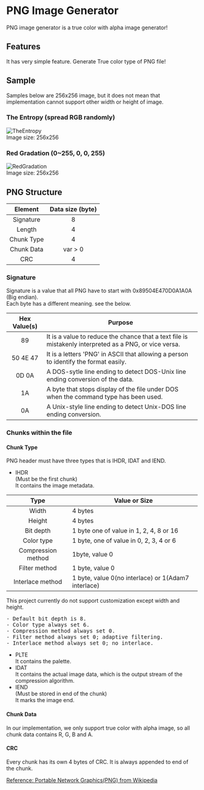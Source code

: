 # PNG Image Generator

PNG image generator is a true color with alpha image generator!

## Features

It has very simple feature. Generate True color type of PNG file!


## Sample

Samples below are 256x256 image, but it does not mean that implementation cannot support other width or height of image.

### The Entropy (spread RGB randomly)
![TheEntropy](https://user-images.githubusercontent.com/51532228/148304799-58340a41-d0c1-443e-9e64-a4a1ec56996c.png)  
Image size: 256x256

### Red Gradation (0~255, 0, 0, 255)
![RedGradation](https://user-images.githubusercontent.com/51532228/148305164-8abeb01f-d240-4faa-9015-59399f1ddaa1.png)  
Image size: 256x256


## PNG Structure

|   Element    | Data size (byte) |
|:------------:|:----------------:|
| Signature    |        8         |
|    Length    |        4         |
|  Chunk Type  |        4         |
|  Chunk Data  |     var > 0      |
|     CRC      |        4         |


### Signature

Signature is a value that all PNG have to start with 0x89504E470D0A1A0A (Big endian).  
Each byte has a different meaning. see the below.

| Hex Value(s) | Purpose                                                                                                 |
|:------------:|---------------------------------------------------------------------------------------------------------|
|      89      | It is a value to reduce the chance that a text file is mistakenly interpreted as a PNG, or vice versa.  |
|   50 4E 47   | It is a letters 'PNG' in ASCII that allowing a person to identify the format easily.                    |
|    0D 0A     | A DOS-sytle line ending to detect DOS-Unix line ending conversion of the data.                          |
|      1A      | A byte that stops display of the file under DOS when the command type has been used.                    |
|      0A      | A Unix-style line ending to detect Unix-DOS line ending conversion.                                     |

### Chunks within the file

#### Chunk Type

PNG header must have three types that is IHDR, IDAT and IEND.  

* IHDR  
  (Must be the first chunk)  
  It contains the image metadata.  

|        Type         | Value or Size                                       | 
|:-------------------:|-----------------------------------------------------| 
|        Width        | 4 bytes                                             | 
|       Height        | 4 bytes                                             | 
|      Bit depth      | 1 byte one of value in 1, 2, 4, 8 or 16             | 
|     Color type      | 1 byte, one of value in 0, 2, 3, 4 or 6             | 
| Compression method  | 1byte, value 0                                      | 
|    Filter method    | 1 byte, value 0                                     | 
|  Interlace method   | 1 byte, value 0(no interlace) or 1(Adam7 interlace) |

This project currently do not support customization except width and height.  
<pre>
- Default bit depth is 8.
- Color type always set 6.
- Compression method always set 0.
- Filter method always set 0; adaptive filtering.  
- Interlace method always set 0; no interlace.
</pre>

* PLTE  
It contains the palette.  
* IDAT  
It contains the actual image data, which is the output stream of the compression algorithm.  
* IEND  
(Must be stored in end of the chunk)  
It marks the image end.

#### Chunk Data

In our implementation, we only support true color with alpha image, so all chunk data contains R, G, B and A.

#### CRC

Every chunk has its own 4 bytes of CRC.  It is always appended to end of the chunk.  

[Reference: Portable Network Graphics(PNG) from Wikipedia](https://en.wikipedia.org/wiki/Portable_Network_Graphics)